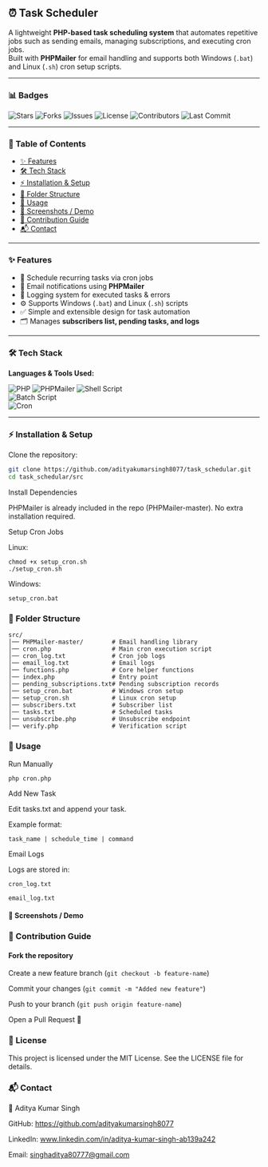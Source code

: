 ## ⏰ Task Scheduler

A lightweight **PHP-based task scheduling system** that automates repetitive jobs such as sending emails, managing subscriptions, and executing cron jobs.  
Built with **PHPMailer** for email handling and supports both Windows (`.bat`) and Linux (`.sh`) cron setup scripts.

---

### 📊 Badges

![Stars](https://img.shields.io/github/stars/adityakumarsingh8077/task_schedular?style=flat&logo=github) 
![Forks](https://img.shields.io/github/forks/adityakumarsingh8077/task_schedular?style=flat&logo=github) 
![Issues](https://img.shields.io/github/issues/adityakumarsingh8077/task_schedular) 
![License](https://img.shields.io/github/license/adityakumarsingh8077/task_schedular) 
![Contributors](https://img.shields.io/github/contributors/adityakumarsingh8077/task_schedular) 
![Last Commit](https://img.shields.io/github/last-commit/adityakumarsingh8077/task_schedular)

---

### 📖 Table of Contents

- [✨ Features](#-features)  
- [🛠 Tech Stack](#-tech-stack)  
- [⚡ Installation & Setup](#-installation--setup)  
- [📂 Folder Structure](#-folder-structure)  
- [🚀 Usage](#-usage)  
- [📸 Screenshots / Demo](#-screenshots--demo)  
- [🤝 Contribution Guide](#-contribution-guide)    
- [📬 Contact](#-contact)

---

### ✨ Features

- 📌 Schedule recurring tasks via cron jobs  
- 📧 Email notifications using **PHPMailer**  
- 📄 Logging system for executed tasks & errors  
- ⚙️ Supports Windows (`.bat`) and Linux (`.sh`) scripts  
- ✅ Simple and extensible design for task automation  
- 🗂 Manages **subscribers list, pending tasks, and logs**  

---

### 🛠 Tech Stack

**Languages & Tools Used:**  

![PHP](https://img.shields.io/badge/PHP-777BB4?logo=php&logoColor=white)
![PHPMailer](https://img.shields.io/badge/PHPMailer-Library-blue) 
![Shell Script](https://img.shields.io/badge/Shell_Script-121011?logo=gnu-bash&logoColor=white)  
![Batch Script](https://img.shields.io/badge/Batch-Windows-0078D6?logo=windows&logoColor=white)  
![Cron](https://img.shields.io/badge/Cron-Jobs-orange)  

---

### ⚡ Installation & Setup

Clone the repository:

```bash
git clone https://github.com/adityakumarsingh8077/task_schedular.git
cd task_schedular/src


```
Install Dependencies

PHPMailer is already included in the repo (PHPMailer-master). No extra installation required.

Setup Cron Jobs

Linux:
```
chmod +x setup_cron.sh
./setup_cron.sh
```

Windows:
```
setup_cron.bat
```
### 📂 Folder Structure
```
src/
│── PHPMailer-master/        # Email handling library
│── cron.php                 # Main cron execution script
│── cron_log.txt             # Cron job logs
│── email_log.txt            # Email logs
│── functions.php            # Core helper functions
│── index.php                # Entry point
│── pending_subscriptions.txt# Pending subscription records
│── setup_cron.bat           # Windows cron setup
│── setup_cron.sh            # Linux cron setup
│── subscribers.txt          # Subscriber list
│── tasks.txt                # Scheduled tasks
│── unsubscribe.php          # Unsubscribe endpoint
│── verify.php               # Verification script
```

### 🚀 Usage
Run Manually
```
php cron.php
```
Add New Task

Edit tasks.txt and append your task.

Example format:
```
task_name | schedule_time | command
```
Email Logs

Logs are stored in:
```
cron_log.txt

email_log.txt
```
#### 📸 Screenshots / Demo


### 🤝 Contribution Guide

#### Fork the repository

Create a new feature branch (```git checkout -b feature-name```)

Commit your changes (```git commit -m "Added new feature"```)

Push to your branch (```git push origin feature-name```)

Open a Pull Request 🎉

### 📜 License

This project is licensed under the MIT License.
See the LICENSE file for details.

### 📬 Contact

👤 Aditya Kumar Singh

GitHub: https://github.com/adityakumarsingh8077

LinkedIn: www.linkedin.com/in/aditya-kumar-singh-ab139a242

Email: singhaditya80777@gmail.com
